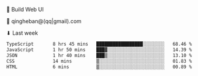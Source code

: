 🧙 Build Web UI

📧 qingheban@(qq|gmail).com

⬇ Last week

<!--START_SECTION:waka-->

```txt
TypeScript       8 hrs 45 mins   █████████████████░░░░░░░░   68.46 %
JavaScript       1 hr 50 mins    ███▓░░░░░░░░░░░░░░░░░░░░░   14.39 %
JSON             1 hr 40 mins    ███▒░░░░░░░░░░░░░░░░░░░░░   13.10 %
CSS              14 mins         ▒░░░░░░░░░░░░░░░░░░░░░░░░   01.83 %
HTML             6 mins          ▒░░░░░░░░░░░░░░░░░░░░░░░░   00.89 %
```

<!--END_SECTION:waka-->

<!--
**banqinghe/banqinghe** is a ✨ _special_ ✨ repository because its `README.md` (this file) appears on your GitHub profile.

Here are some ideas to get you started:

- 🔭 I’m currently working on ...
- 🌱 I’m currently learning ...
- 👯 I’m looking to collaborate on ...
- 🤔 I’m looking for help with ...
- 💬 Ask me about ...
- 📫 How to reach me: ...
- 😄 Pronouns: ...
- ⚡ Fun fact: ...
-->
